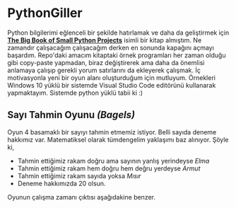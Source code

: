 # PythonGiller

Python bilgilerimi eğlenceli bir şekilde hatırlamak ve daha da geliştirmek için [__The Big Book of Small Python Projects__](https://nostarch.com/big-book-small-python-projects) isimli bir kitap almıştım. Ne zamandır çalışacağım çalışacağım derken en sonunda kapağını açmayı başardım. Repo'daki amacım kitaptaki örnek programları her zaman olduğu gibi copy-paste yapmadan, biraz değiştirerek ama daha da önemlisi anlamaya çalışıp gerekli yorum satırlarını da ekleyerek çalışmak. İç motivasyonla yeni bir oyun alanı oluşturduğum için mutluyum. Örnekleri Windows 10 yüklü bir sistemde Visual Studio Code editörünü kullanarak yapmaktayım. Sistemde python yüklü tabii ki :)

## Sayı Tahmin Oyunu _(Bagels)_

Oyun 4 basamaklı bir sayıyı tahmin etmemiz istiyor. Belli sayıda deneme hakkımız var. Matematiksel olarak tümdengelim yaklaşımı baz alınıyor. Şöyle ki,

- Tahmin ettiğimiz rakam doğru ama sayının yanlış yerindeyse _Elma_
- Tahmin ettiğimiz rakam hem doğru hem değru yerdeyse _Armut_
- Tahmin ettiğimiz rakam sayıda yoksa _Mısır_
- Deneme hakkımızda 20 olsun.

Oyunun çalışma zamanı çıktısı aşağıdakine benzer.